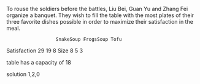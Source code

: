 To rouse the soldiers before the battles, Liu Bei, Guan Yu and Zhang Fei organize a banquet.
They wish to fill the table with the most plates of their three favorite dishes possible in order to maximize their satisfaction in the meal.

                      SnakeSoup FrogsSoup Tofu        
Satisfaction      29                19              8
Size                   8                   5               3


table has a capacity of 18

solution 1,2,0
